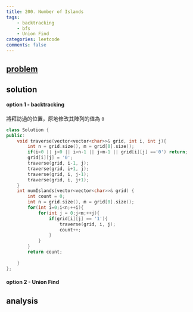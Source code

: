 ```yaml
---
title: 200. Number of Islands
tags:  
    - backtracking
    - bfs
    - Union Find
categories: leetcode
comments: false
---
```


## [problem](https://leetcode.com/problems/number-of-islands/)

## solution

#### option 1 - backtracking
將拜訪過的位置，原地修改其陣列的值為 `0`

```c++
class Solution {
public:
    void traverse(vector<vector<char>>& grid, int i, int j){
        int n = grid.size(), m = grid[0].size();
        if(i<0 || j<0 || i>n-1 || j>m-1 || grid[i][j] =='0') return;
        grid[i][j] = '0';
        traverse(grid, i-1, j);
        traverse(grid, i+1, j);
        traverse(grid, i, j-1);
        traverse(grid, i, j+1);
    }
    int numIslands(vector<vector<char>>& grid) {
        int count = 0;
        int n = grid.size(), m = grid[0].size();
        for(int i=0;i<n;++i){
            for(int j = 0;j<m;++j){
                if(grid[i][j] == '1'){
                    traverse(grid, i, j);
                    count++;
                }
            }
        }
        return count;
        
    }
};
```
#### option 2 - Union Find
## analysis